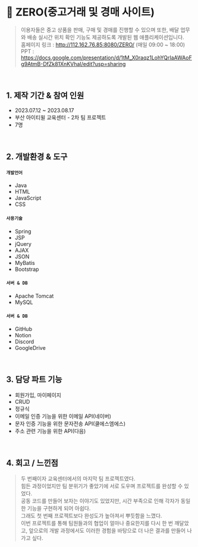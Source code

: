 # :pushpin: ZERO(중고거래 및 경매 사이트)
>이용자들은 중고 상품을 판매, 구매 및 경매를 진행할 수 있으며 또한, 배달 업무와 배송 실시간 위치 확인 기능도 제공하도록 개발된 웹 애플리케이션입니다.<br>
>홈페이지 링크 : http://112.162.76.85:8080/ZERO/ (매일 09:00 ~ 18:00)<br>
>PPT : https://docs.google.com/presentation/d/1tM_X0raqz1LohYQrIaAWAoFg9AtmB-DfZk81XnKVhaI/edit?usp=sharing  

</br>

## 1. 제작 기간 & 참여 인원
- 2023.07.12 ~ 2023.08.17
- 부산 아이티윌 교육센터 - 2차 팀 프로젝트
- 7명

</br>

## 2. 개발환경 & 도구
#### `개발언어`
  - Java
  - HTML
  - JavaScript
  - CSS
    
#### `사용기술`
  - Spring
  - JSP
  - jQuery
  - AJAX
  - JSON
  - MyBatis
  - Bootstrap
    
#### `서버 & DB`
  - Apache Tomcat
  - MySQL
    
#### `서버 & DB`
  - GitHub
  - Notion
  - Discord
  - GoogleDrive

</br>

## 3. 담당 파트 기능
  - 회원가입, 마이페이지
  - CRUD
  - 정규식
  - 이메일 인증 기능을 위한 이메일 API(네이버)
  - 문자 인증 기능을 위한 문자전송 API(쿨에스엠에스)
  - 주소 관련 기능을 위한 API(다음)

</br>

## 4. 회고 / 느낀점
> 두 번째이자 교육센터에서의 마지막 팀 프로젝트였다.<br>
> 힘든 과정이었지만 팀 분위기가 좋았기에 서로 도우며 프로젝트를 완성할 수 있었다.<br>
> 공동 코드를 만들어 보자는 이야기도 있었지만, 시간 부족으로 인해 각자가 동일한 기능을 구현하게 되어 아쉽다.<br>
> 그래도 첫 번째 프로젝트보다 완성도가 높아져서 뿌듯함을 느꼈다.<br>
> 이번 프로젝트를 통해 팀원들과의 협업이 얼마나 중요한지를 다시 한 번 깨달았고, 앞으로의 개발 과정에서도 이러한 경험을 바탕으로 더 나은 결과를 만들어 나가고 싶다.
